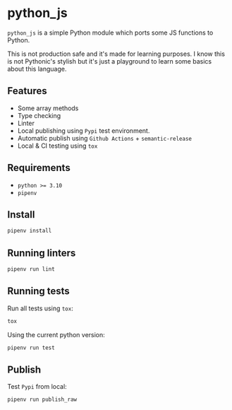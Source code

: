 # python_js

`python_js` is a simple Python module which ports some JS functions to Python.

This is not production safe and it's made for learning purposes. I know this is not Pythonic's stylish but it's just a playground to learn some basics about this language.

## Features

- Some array methods
- Type checking
- Linter
- Local publishing using `Pypi` test environment.
- Automatic publish using `Github Actions` + `semantic-release`
- Local & CI testing using `tox`

## Requirements

- `python >= 3.10` 
- `pipenv`

## Install

```bash
pipenv install
```

## Running linters

```bash
pipenv run lint
```

## Running tests

Run all tests using `tox`:

```bash
tox
```

Using the current python version:

```bash
pipenv run test
```

## Publish

Test `Pypi` from local:

```bash
pipenv run publish_raw
```
